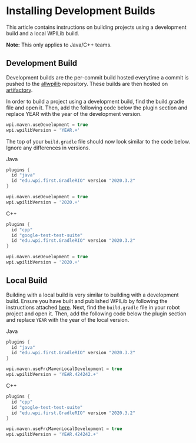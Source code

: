 # Installing Development Builds

This article contains instructions on building projects using a development build and a local WPILib build.

**Note:** This only applies to Java/C++ teams.

## Development Build

Development builds are the per-commit build hosted everytime a commit is pushed to the [allwpilib](https://github.com/wpilibsuite/allwpilib/) repository. These builds are then hosted on [artifactory](https://frcmaven.wpi.edu/artifactory/webapp/#/home).

In order to build a project using a development build, find the build.gradle file and open it. Then, add the following code below the plugin section and replace YEAR with the year of the development version.

```groovy
wpi.maven.useDevelopment = true
wpi.wpilibVersion = 'YEAR.+'
```

The top of your ``build.gradle`` file should now look similar to the code below. Ignore any differences in versions.

Java
```groovy
plugins {
  id "java"
  id "edu.wpi.first.GradleRIO" version "2020.3.2"
}

wpi.maven.useDevelopment = true
wpi.wpilibVersion = '2020.+'
```

C++
```groovy
plugins {
  id "cpp"
  id "google-test-test-suite"
  id "edu.wpi.first.GradleRIO" version "2020.3.2"
}

wpi.maven.useDevelopment = true
wpi.wpilibVersion = '2020.+'
```

## Local Build

Building with a local build is very similar to building with a development build. Ensure you have built and published WPILib by following the instructions attached [here](https://github.com/wpilibsuite/allwpilib#building-wpilib). Next, find the ``build.gradle`` file in your robot project and open it. Then, add the following code below the plugin section and replace ``YEAR`` with the year of the local version.

Java
```groovy
plugins {
  id "java"
  id "edu.wpi.first.GradleRIO" version "2020.3.2"
}

wpi.maven.useFrcMavenLocalDevelopment = true
wpi.wpilibVersion = 'YEAR.424242.+'
```

C++
```groovy
plugins {
  id "cpp"
  id "google-test-test-suite"
  id "edu.wpi.first.GradleRIO" version "2020.3.2"
}

wpi.maven.useFrcMavenLocalDevelopment = true
wpi.wpilibVersion = 'YEAR.424242.+'
```
